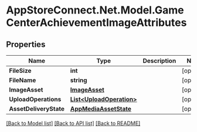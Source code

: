# AppStoreConnect.Net.Model.GameCenterAchievementImageAttributes

## Properties

Name | Type | Description | Notes
------------ | ------------- | ------------- | -------------
**FileSize** | **int** |  | [optional] 
**FileName** | **string** |  | [optional] 
**ImageAsset** | [**ImageAsset**](ImageAsset.md) |  | [optional] 
**UploadOperations** | [**List&lt;UploadOperation&gt;**](UploadOperation.md) |  | [optional] 
**AssetDeliveryState** | [**AppMediaAssetState**](AppMediaAssetState.md) |  | [optional] 

[[Back to Model list]](../README.md#documentation-for-models) [[Back to API list]](../README.md#documentation-for-api-endpoints) [[Back to README]](../README.md)

